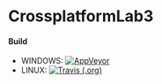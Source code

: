 # CrossplatformLab3
#### Build
* WINDOWS: [![AppVeyor](https://img.shields.io/appveyor/build/tuminskiy/CrossplatformLab3)](https://ci.appveyor.com/project/tuminskiy/crossplatformlab3)
* LINUX: [![Travis (.org)](https://img.shields.io/travis/tuminskiy/CrossplatformLab3)](https://travis-ci.org/github/tuminskiy/CrossplatformLab3/)
